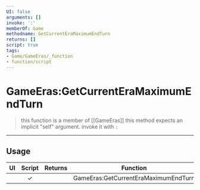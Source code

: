 ```yaml
---
UI: false
arguments: []
invoke: ':'
memberOf: Game
methodname: GetCurrentEraMaximumEndTurn
returns: []
script: true
tags:
- Game/GameEras/_function
- function/script
---
```

# GameEras:GetCurrentEraMaximumEndTurn
> this function is a member of [[GameEras]]
> this method expects an implicit "self" argument. invoke it with `:`
-----
## Usage
|  UI | Script | Returns | Function | Arguments |
|:---:|:------:|-------:|:--------:|:---------|
| |✓||GameEras:GetCurrentEraMaximumEndTurn||
